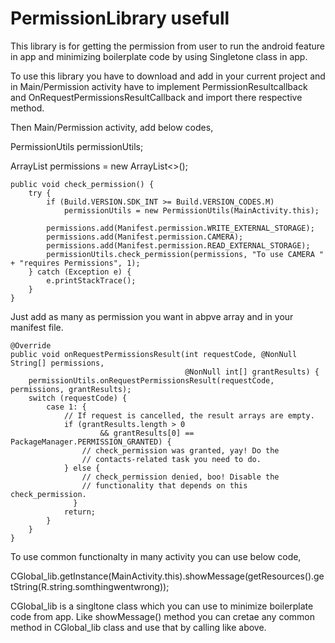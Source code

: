 # PermissionLibrary usefull 
This library is for getting the permission from user to run the android feature in app and minimizing boilerplate code by using Singletone class in app.

To use this library you have to download and add in your current project and in Main/Permission activity have to implement PermissionResultcallback and OnRequestPermissionsResultCallback and import there respective method.

Then Main/Permission activity, add below codes, 

PermissionUtils permissionUtils;

ArrayList<String> permissions = new ArrayList<>();


    public void check_permission() {
        try {
            if (Build.VERSION.SDK_INT >= Build.VERSION_CODES.M)
                permissionUtils = new PermissionUtils(MainActivity.this);

            permissions.add(Manifest.permission.WRITE_EXTERNAL_STORAGE);
            permissions.add(Manifest.permission.CAMERA);
            permissions.add(Manifest.permission.READ_EXTERNAL_STORAGE);
            permissionUtils.check_permission(permissions, "To use CAMERA " + "requires Permissions", 1);
        } catch (Exception e) {
            e.printStackTrace();
        }
    }
    
Just add as many as permission you want in abpve array and in your manifest file.

    @Override
    public void onRequestPermissionsResult(int requestCode, @NonNull String[] permissions,
                                           @NonNull int[] grantResults) {
        permissionUtils.onRequestPermissionsResult(requestCode, permissions, grantResults);
        switch (requestCode) {
            case 1: {
                // If request is cancelled, the result arrays are empty.
                if (grantResults.length > 0
                        && grantResults[0] == PackageManager.PERMISSION_GRANTED) {
                    // check_permission was granted, yay! Do the
                    // contacts-related task you need to do.
                } else {
                    // check_permission denied, boo! Disable the
                    // functionality that depends on this check_permission.
                  }
                return;
            }
        }
    }

To use common functionalty in many activity you can use below code,

CGlobal_lib.getInstance(MainActivity.this).showMessage(getResources().getString(R.string.somthingwentwrong));

CGlobal_lib is a singltone class which you can use to minimize boilerplate code from app. Like showMessage() method you can cretae any common method in CGlobal_lib class and use that by calling like above.



